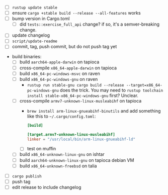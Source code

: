 * [ ] `rustup update stable`
* [ ] ensure `cargo +stable build --release --all-features` works
* [ ] bump version in Cargo.toml
  * [ ] did `tests::exercise_full_api` change? if so, it's a semver-breaking change.
* [ ] update changelog
* [ ] `script/update-readme`
* [ ] commit, tag, push commit, but do not push tag yet
* build binaries:
  * [ ] build `aarch64-apple-darwin` on tapioca
  * [ ] cross-compile `x86_64-apple-darwin` on tapioca
  * [ ] build `x86_64-pc-windows-msvc` on raven
  * [ ] build `x86_64-pc-windows-gnu` on raven
    * `rustup run stable-gnu cargo build --release --target=x86_64-pc-windows-gnu` does the trick. You may need to `rustup toolchain install stable-x86_64-pc-windows-gnu` first? Unclear.
  * [ ] cross-compile `armv7-unknown-linux-musleabihf` on tapioca
    * `brew install arm-linux-gnueabihf-binutils` and add something like this to `~/.cargo/config.toml`:
    
      ```toml
      [build]

      [target.armv7-unknown-linux-musleabihf]
      linker = "/usr/local/bin/arm-linux-gnueabihf-ld"
      ```
    * [ ] test on muffin
  * [ ] build `x86_64-unknown-linux-gnu` on ishtar
  * [ ] build `aarch64-unknown-linux-gnu` on tapioca debian VM
  * [ ] build `x86_64-unknown-freebsd` on talia
* [ ] `cargo publish`
* [ ] push tag
* [ ] edit release to include changelog
